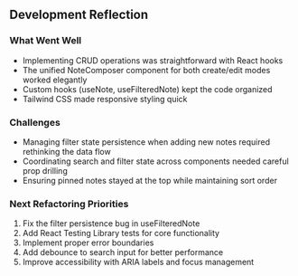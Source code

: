 ## Development Reflection

### What Went Well
- Implementing CRUD operations was straightforward with React hooks
- The unified NoteComposer component for both create/edit modes worked elegantly
- Custom hooks (useNote, useFilteredNote) kept the code organized
- Tailwind CSS made responsive styling quick

### Challenges
- Managing filter state persistence when adding new notes required rethinking the data flow
- Coordinating search and filter state across components needed careful prop drilling
- Ensuring pinned notes stayed at the top while maintaining sort order

### Next Refactoring Priorities
1. Fix the filter persistence bug in useFilteredNote
2. Add React Testing Library tests for core functionality
3. Implement proper error boundaries
4. Add debounce to search input for better performance
5. Improve accessibility with ARIA labels and focus management